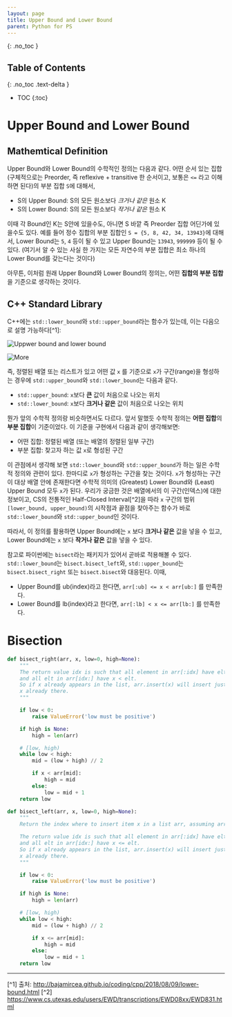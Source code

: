 ```yaml
---
layout: page
title: Upper Bound and Lower Bound
parent: Python for PS
---
```


{: .no_toc }
## Table of Contents
{: .no_toc .text-delta }
- TOC
{:toc}

# Upper Bound and Lower Bound
## Mathemtical Definition
 Upper Bound와 Lower Bound의 수학적인 정의는 다음과 같다. 어떤 순서
 있는 집합(구체적으로는 Preorder, 즉 reflexive + transitive 한
 순서이고, 보통은 `<=` 라고 이해하면 된다)의 부분 집합 `S`에 대해서,
 - S의 Upper Bound: S의 모든 원소보다 *크거나 같은* 원소 K
 - S의 Lower Bound: S의 모든 원소보다 *작거나 같은* 원소 K

 이때 각 Bound인 K는 S안에 있을수도, 아니면 S 바깥 즉 Preorder 집합
 어딘가에 있을수도 있다. 예를 들어 정수 집합의 부분 집합인 `S = {5, 8,
 42, 34, 13943}`에 대해서, Lower Bound는 `5`, `4` 등이 될 수 있고
 Upper Bound는 `13943`, `999999` 등이 될 수 있다. (여기서 알 수 있는
 사실 한 가지는 모든 자연수의 부분 집합은 최소 하나의 Lower Bound를
 갖는다는 것이다)

 아무튼, 이처럼 원래 Upper Bound와 Lower Bound의 정의는, 어떤 **집합의
 부분 집합**을 기준으로 생각하는 것이다.

## C++ Standard Library
 C++에는 `std::lower_bound`와 `std::upper_bound`라는 함수가 있는데,
 이는 다음으로 설명 가능하다[^1]:

![Uppwer bound and lower bound](http://bajamircea.github.io/assets/2018-08-09-lower-bound/01-lower_bound.png)

![More](http://bajamircea.github.io/assets/2018-08-09-lower-bound/02-lower_bound_samples.png)

 즉, 정렬된 배열 또는 리스트가 있고 어떤 값 `x` 를 기준으로 `x`가
 구간(range)을 형성하는 경우에 `std::upper_bound`와
 `std::lower_bound`는 다음과 같다.
 - `std::upper_bound`: `x`보다 **큰** 값이 처음으로 나오는 위치
 - `std::lower_bound`: `x`보다 **크거나 같은** 값이 처음으로 나오는
   위치

 뭔가 앞의 수학적 정의랑 비슷하면서도 다르다.  앞서 말했듯 수학적
 정의는 **어떤 집합**의 **부분 집합**이 기준이었다. 이 기준을 구현에서
 다음과 같이 생각해보면:
 - 어떤 집합: 정렬된 배열 (또는 배열의 정렬된 일부 구간)
 - 부분 집합: 찾고자 하는 값 `x`로 형성된 구간

 이 관점에서 생각해 보면 `std::lower_bound`와 `std::upper_bound`가
 하는 일은 수학적 정의와 관련이 있다. 한마디로 `x`가 형성하는 구간을
 찾는 것이다. `x`가 형성하는 구간이 대상 배열 안에 존재한다면 수학적
 의미의 (Greatest) Lower Bound와 (Least) Upper Bound 모두 `x`가
 된다. 우리가 궁금한 것은 배열에서의 이 구간(인덱스)에 대한 정보이고,
 CS의 전통적인 Half-Closed Interval[^2]을 따라 `x` 구간의 범위
 `[lower_bound, upper_bound)`의 시작점과 끝점을 찾아주는 함수가 바로
 `std::lower_bound`와 `std::upper_bound`인 것이다.

 따라서, 이 정의를 활용하면 Upper Bound에는 `x` 보다 **크거나 같은**
 값을 넣을 수 있고, Lower Bound에는 `x` 보다 **작거나 같은** 값을 넣을
 수 있다.

 참고로 파이썬에는 `bisect`라는 패키지가 있어서 곧바로 적용해볼 수
 있다. `std::lower_bound`는 `bisect.bisect_left`와,
 `std::upper_bound`는 `bisect.bisect_right` 또는 `bisect.bisect`와
 대응된다. 이때,
 - Upper Bound를 ub(index)라고 한다면, `arr[:ub] <= x < arr[ub:]` 를
   만족한다.
 - Lower Bound를 lb(index)라고 한다면, `arr[:lb] < x <= arr[lb:]` 를
   만족한다.


# Bisection

``` python
def bisect_right(arr, x, low=0, high=None):
    """
    The return value idx is such that all element in arr[:idx] have elt <= x,
    and all elt in arr[idx:] have x < elt.
    So if x already appears in the list, arr.insert(x) will insert just after the rightmost
    x already there.
    """

    if low < 0:
        raise ValueError('low must be positive')

    if high is None:
        high = len(arr)

    # [low, high)
    while low < high:
        mid = (low + high) // 2

        if x < arr[mid]:
            high = mid
        else:
            low = mid + 1
    return low

```

``` python
def bisect_left(arr, x, low=0, high=None):
    """
    Return the index where to insert item x in a list arr, assuming arr is sorted.

    The return value idx is such that all element in arr[:idx] have elt < x,
    and all elt in arr[idx:] have x <= elt.
    So if x already appears in the list, arr.insert(x) will insert just after the leftmost
    x already there.
    """

    if low < 0:
        raise ValueError('low must be positive')

    if high is None:
        high = len(arr)

    # [low, high)
    while low < high:
        mid = (low + high) // 2

        if x <= arr[mid]:
            high = mid
        else:
            low = mid + 1
    return low
```

---
[^1] 출처: http://bajamircea.github.io/coding/cpp/2018/08/09/lower-bound.html
[^2] https://www.cs.utexas.edu/users/EWD/transcriptions/EWD08xx/EWD831.html
